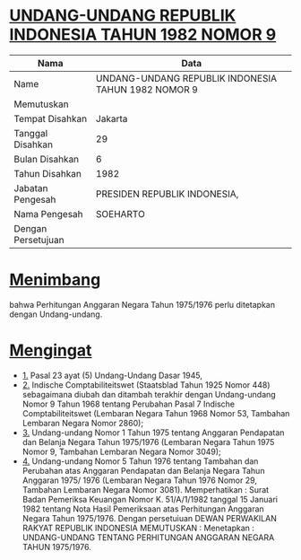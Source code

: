 # [UNDANG-UNDANG REPUBLIK INDONESIA TAHUN 1982 NOMOR 9](http://example.org/legal/document/uu/1982/9)

| Nama | Data |
| ------ | ----- |
|Name|UNDANG-UNDANG REPUBLIK INDONESIA TAHUN 1982 NOMOR 9|
|Memutuskan||
|Tempat Disahkan|Jakarta|
|Tanggal Disahkan|29|
|Bulan Disahkan|6|
|Tahun Disahkan|1982|
|Jabatan Pengesah|PRESIDEN REPUBLIK INDONESIA,|
|Nama Pengesah|SOEHARTO|
|Dengan Persetujuan||
# [Menimbang](http://example.org/legal/document/uu/1982/9/menimbang)
bahwa Perhitungan Anggaran Negara Tahun 1975/1976 perlu ditetapkan dengan Undang-undang.
# [Mengingat](http://example.org/legal/document/uu/1982/9/mengingat)

* [1.](http://example.org/legal/document/uu/1982/9/mengingat/point/0001) Pasal 23 ayat (5) Undang-Undang Dasar 1945,
* [2.](http://example.org/legal/document/uu/1982/9/mengingat/point/0002) Indische Comptabiliteitswet (Staatsblad Tahun 1925 Nomor 448) sebagaimana diubah dan ditambah terakhir dengan Undang-undang Nomor 9 Tahun 1968 tentang Perubahan Pasal 7 Indische Comptabiliteitswet (Lembaran Negara Tahun 1968 Nomor 53, Tambahan Lembaran Negara Nomor 2860);
* [3.](http://example.org/legal/document/uu/1982/9/mengingat/point/0003) Undang-undang Nomor 1 Tahun 1975 tentang Anggaran Pendapatan dan Belanja Negara Tahun 1975/1976 (Lembaran Negara Tahun 1975 Nomor 9, Tambahan Lembaran Negara Nomor 3049);
* [4.](http://example.org/legal/document/uu/1982/9/mengingat/point/0004) Undang-undang Nomor 5 Tahun 1976 tentang Tambahan dan Perubahan atas Anggaran Pendapatan dan Belanja Negara Tahun Anggaran 1975/ 1976 (Lembaran Negara Tahun 1976 Nomor 29, Tambahan Lembaran Negara Nomor 3081). Memperhatikan : Surat Badan Pemeriksa Keuangan Nomor K. 51/A/1/1982 tanggal 15 Januari 1982 tentang Nota Hasil Pemeriksaan atas Perhitungan Anggaran Negara Tahun 1975/1976. Dengan persetuiuan DEWAN PERWAKILAN RAKYAT REPUBLIK INDONESIA MEMUTUSKAN : Menetapkan : UNDANG-UNDANG TENTANG PERHITUNGAN ANGGARAN NEGARA TAHUN 1975/1976.